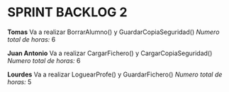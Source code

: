 # SPRINT BACKLOG 2

**Tomas**
Va a realizar BorrarAlumno() y GuardarCopiaSeguridad()
*Numero total de horas:* 6

**Juan Antonio**
Va a realizar CargarFichero() y CargarCopiaSeguridad()
*Numero total de horas:* 6

**Lourdes**
Va a realizar LoguearProfe() y GuardarFichero()
*Numero total de horas:* 5
